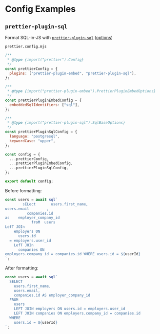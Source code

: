 # Config Examples

## `prettier-plugin-sql`

Format SQL-in-JS with [`prettier-plugin-sql`](https://github.com/un-ts/prettier/tree/master/packages/sql) ([options](https://github.com/un-ts/prettier/tree/master/packages/sql#parser-options))

`prettier.config.mjs`

```js
/**
 * @type {import("prettier").Config}
 */
const prettierConfig = {
  plugins: ["prettier-plugin-embed", "prettier-plugin-sql"],
};

/**
 * @type {import("prettier-plugin-embed").PrettierPluginEmbedOptions}
 */
const prettierPluginEmbedConfig = {
  embeddedSqlIdentifiers: ["sql"],
};

/**
 * @type {import("prettier-plugin-sql").SqlBaseOptions}
 */
const prettierPluginSqlConfig = {
  language: "postgresql",
  keywordCase: "upper",
};

const config = {
  ...prettierConfig,
  ...prettierPluginEmbedConfig,
  ...prettierPluginSqlConfig,
};

export default config;
```

Before formatting:

```ts
const users = await sql`
        sELect       users.first_name,
users.email        ,
          companies.id 
as    employer_company_id
            froM  users
LefT JOIn
    employers ON
      users.id
  = employers.user_id
    LefT JOIn
      companies ON
employers.company_id = companies.id WHERE users.id = ${userId}
`;
```

After formatting:

```ts
const users = await sql`
  SELECT
    users.first_name,
    users.email,
    companies.id AS employer_company_id
  FROM
    users
    LEFT JOIN employers ON users.id = employers.user_id
    LEFT JOIN companies ON employers.company_id = companies.id
  WHERE
    users.id = ${userId}
`;
```
